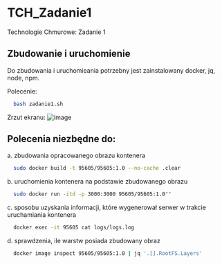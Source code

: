 # TCH_Zadanie1
Technologie Chmurowe: Zadanie 1

## Zbudowanie i uruchomienie
Do zbudowania i uruchomieania potrzebny jest zainstalowany docker, jq, node, npm.

Polecenie:
```bash
  bash zadanie1.sh
```

Zrzut ekranu:
![image](https://github.com/kwierzbowski/TCH_Zadanie1/assets/83925877/c3062a5d-bc4c-464e-b7ae-2c811e955791)


## Polecenia niezbędne do:
a. zbudowania opracowanego obrazu kontenera
```bash
  sudo docker build -t 95605/95605:1.0 --no-cache .clear
```
b. uruchomienia kontenera na podstawie zbudowanego obrazu
```bash
  sudo docker run -itd -p 3000:3000 95605/95605:1.0""
```
c. sposobu uzyskania informacji, które wygenerował serwer w trakcie uruchamiania kontenera
```bash
  docker exec -it 95605 cat logs/logs.log
```
d. sprawdzenia, ile warstw posiada zbudowany obraz
```bash
  docker image inspect 95605/95605:1.0 | jq '.[].RootFS.Layers'
```
